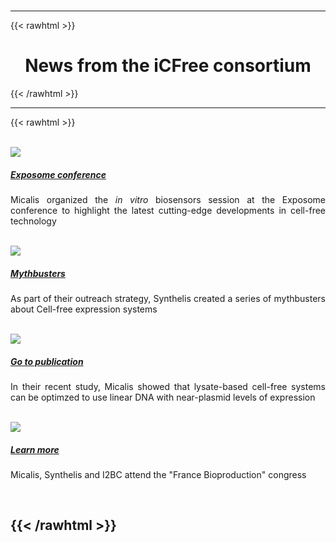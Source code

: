 #

---

{{< rawhtml >}}

<h1 align="center">News from the iCFree consortium</h1>

{{< /rawhtml >}}

---

{{< rawhtml >}}


<br>


<div>
  <div class="card mb-3">
    <div class="card">
      <img src="/img/exposome.png" class="card-img-top">
      <div class="card-body">
        <a href="https://exposomes.sciencesconf.org/"><h5 class="card-title">Exposome conference</h5></a>
        <p class="card-text" align="justify">Micalis organized the <i>in vitro</i> biosensors session at the Exposome conference to highlight the latest cutting-edge developments in cell-free technology</p>
      </div>
    </div>
</div>

<br>

<div>
  <div class="card mb-3">
    <div class="card">
      <img src="/img/mythbuster_1.jpeg" class="card-img-top">
      <div class="card-body">
        <a href="https://blog.synthelis.com/mythbusting1cellfreesystems?utm_campaign=ARTICLES&utm_source=hs_email&utm_medium=email&_hsenc=p2ANqtz--GDW8QxDgDunZ-YcdC7nPcQOi0MmTFYfBpSCsJMWaxll9LaV3ZD8yU1RqimtSbDy046odO"><h5 class="card-title">Mythbusters</h5></a>
        <p class="card-text" align="justify">As part of their outreach strategy, Synthelis created a series of mythbusters about Cell-free expression systems</p>
      </div>
    </div>
</div>

<br>

<div>
  <div class="card mb-3">
    <div class="card">
      <img src="/img/acspublications.png" class="card-img-top">
      <div class="card-body">
        <a href="https://pubs.acs.org/doi/10.1021/acssynbio.1c00448"><h5 class="card-title">Go to publication</h5></a>
        <p class="card-text" align="justify">In their recent study, Micalis showed that lysate-based cell-free systems can be optimzed to use linear DNA with near-plasmid levels of expression</p>
      </div>
    </div>
</div>

<br>

<div>
  <div class="card mb-3">
    <div class="card">
      <img src="/img/france-bioproduction.jpg" class="card-img-top">
      <div class="card-body">
        <a href="https://www.france-bioproduction.com"><h5 class="card-title">Learn more</h5></a>
        <p class="card-text" align="justify">Micalis, Synthelis and I2BC attend the "France Bioproduction" congress</p>
      </div>
    </div>
</div>

<br>

{{< /rawhtml >}}
---
